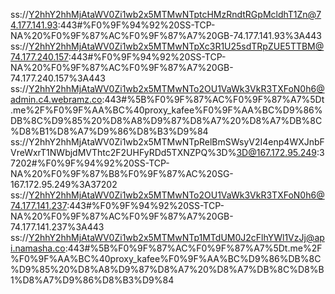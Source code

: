 ss://Y2hhY2hhMjAtaWV0Zi1wb2x5MTMwNTptcHMzRndtRGpMcldhT1Zn@74.177.141.93:443#%F0%9F%94%92%20SS-TCP-NA%20%F0%9F%87%AC%F0%9F%87%A7%20GB-74.177.141.93%3A443
ss://Y2hhY2hhMjAtaWV0Zi1wb2x5MTMwNTpXc3R1U25sdTRpZUE5TTBM@74.177.240.157:443#%F0%9F%94%92%20SS-TCP-NA%20%F0%9F%87%AC%F0%9F%87%A7%20GB-74.177.240.157%3A443
ss://Y2hhY2hhMjAtaWV0Zi1wb2x5MTMwNTo2OU1VaWk3VkR3TXFoN0h6@admin.c4.webramz.co:443#%5B%F0%9F%87%AC%F0%9F%87%A7%5Dt.me%2F%F0%9F%AA%BC%40proxy_kafee%F0%9F%AA%BC%D9%86%DB%8C%D9%85%20%D8%A8%D9%87%D8%A7%20%D8%A7%DB%8C%D8%B1%D8%A7%D9%86%D8%B3%D9%84
ss://Y2hhY2hhMjAtaWV0Zi1wb2x5MTMwNTpRelBmSWsyV2I4enp4WXJnbFVreWxrT1NWbjdMVThtc2F2UHFyRDd5TXNZPQ%3D%3D@167.172.95.249:37202#%F0%9F%94%92%20SS-TCP-NA%20%F0%9F%87%B8%F0%9F%87%AC%20SG-167.172.95.249%3A37202
ss://Y2hhY2hhMjAtaWV0Zi1wb2x5MTMwNTo2OU1VaWk3VkR3TXFoN0h6@74.177.141.237:443#%F0%9F%94%92%20SS-TCP-NA%20%F0%9F%87%AC%F0%9F%87%A7%20GB-74.177.141.237%3A443
ss://Y2hhY2hhMjAtaWV0Zi1wb2x5MTMwNTp1MTdUM0J2cFlhYWl1VzJj@api.namasha.co:443#%5B%F0%9F%87%AC%F0%9F%87%A7%5Dt.me%2F%F0%9F%AA%BC%40proxy_kafee%F0%9F%AA%BC%D9%86%DB%8C%D9%85%20%D8%A8%D9%87%D8%A7%20%D8%A7%DB%8C%D8%B1%D8%A7%D9%86%D8%B3%D9%84
